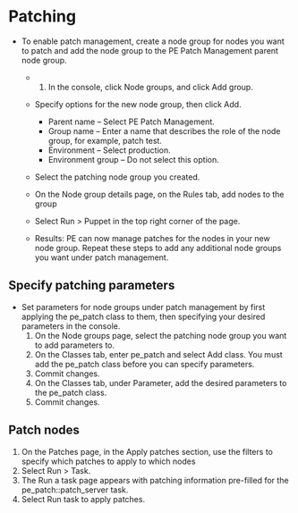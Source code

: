 # Patching
 - To enable patch management, create a node group for nodes you want to patch and add the node group to the PE Patch Management parent node group.

	- 1. In the console, click Node groups, and click Add group.
	- Specify options for the new node group, then click Add.
		- Parent name – Select PE Patch Management.
		- Group name – Enter a name that describes the role of the node group, for example, patch test.
		- Environment – Select production.
		- Environment group – Do not select this option.
	- Select the patching node group you created.
	- On the Node group details page, on the Rules tab, add nodes to the group
	- Select Run > Puppet in the top right corner of the page.

	- Results: PE can now manage patches for the nodes in your new node group. Repeat these steps to add any additional node groups you want under patch management.

## Specify patching parameters
 - Set parameters for node groups under patch management by first applying the pe_patch class to them, then specifying your desired parameters in the console.
	1. On the Node groups page, select the patching node group you want to add parameters to.
	1. On the Classes tab, enter pe_patch and select Add class. You must add the pe_patch class before you can specify parameters.
	1. Commit changes.
	1. On the Classes tab, under Parameter, add the desired parameters to the pe_patch class.
	1. Commit changes.


## Patch nodes
1. On the Patches page, in the Apply patches section, use the filters to specify which patches to apply to which nodes
1. Select Run > Task.
1. The Run a task page appears with patching information pre-filled for the pe_patch::patch_server task.
1. Select Run task to apply patches.
